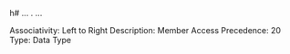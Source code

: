 h# ... . ...

Associativity: Left to Right
Description: Member Access
Precedence: 20
Type: Data Type